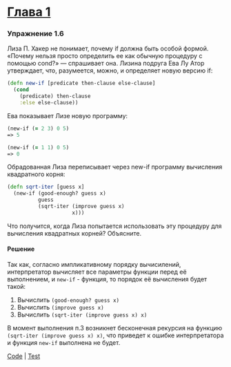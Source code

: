 # [Глава 1](./index.md#Глава-1-Построение-абстракций-с-помощью-процедур)

### Упражнение 1.6
Лиза П. Хакер не понимает, почему if должна быть особой формой. «Почему нельзя просто определить ее как обычную процедуру с помощью cond?» — спрашивает она. Лизина подруга Ева Лу Атор утверждает, что, разумеется, можно, и определяет новую версию if:
```clojure
(defn new-if [predicate then-clause else-clause]
  (cond
    (predicate) then-clause
    :else else-clause))
```

Ева показывает Лизе новую программу:
```clojure
(new-if (= 2 3) 0 5)
=> 5

(new-if (= 1 1) 0 5)
=> 0
```

Обрадованная Лиза переписывает через new-if программу вычисления квадратного корня:
```clojure
(defn sqrt-iter [guess x]
  (new-if (good-enough? guess x)
          guess
          (sqrt-iter (improve guess x)
                     x)))
```

Что получится, когда Лиза попытается использовать эту процедуру для вычисления квадратных
корней? Объясните.

#### Решение
Так как, согласно импликативному порядку вычисилений, интерпретатор вычисляет все параметры функции перед её выполнением, и `new-if` - функция, то порядок её вычисления будет такой:

1. Вычислить `(good-enough? guess x)`
2. Вычислить `(improve guess x)`
3. Вычислить `(sqrt-iter (improve guess x) x)`

В момент выполнения п.3 возникнет бесконечная рекурсия на функцию `(sqrt-iter (improve guess x) x)`, что приведет к ошибке интерпретатора и функция `new-if` выполнена не будет.

[Code](../src/sicp/chapter01/1_06.clj) | [Test](../test/sicp/chapter01/1_06_test.clj)
